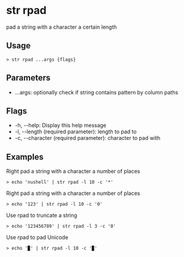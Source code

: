 # str rpad
pad a string with a character a certain length

## Usage
```shell
> str rpad ...args {flags} 
 ```

## Parameters
* ...args: optionally check if string contains pattern by column paths

## Flags
* -h, --help: Display this help message
* -l, --length <integer> (required parameter): length to pad to
* -c, --character <string> (required parameter): character to pad with

## Examples
  Right pad a string with a character a number of places
```shell
> echo 'nushell' | str rpad -l 10 -c '*'
 ```

  Right pad a string with a character a number of places
```shell
> echo '123' | str rpad -l 10 -c '0'
 ```

  Use rpad to truncate a string
```shell
> echo '123456789' | str rpad -l 3 -c '0'
 ```

  Use rpad to pad Unicode
```shell
> echo '▉' | str rpad -l 10 -c '▉'
 ```

